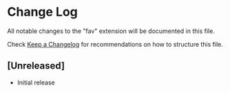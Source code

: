 # Change Log

All notable changes to the "fav" extension will be documented in this file.

Check [Keep a Changelog](http://keepachangelog.com/) for recommendations on how to structure this file.

## [Unreleased]

- Initial release